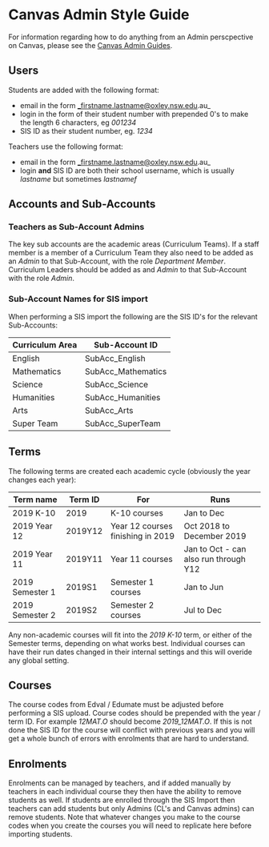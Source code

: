 # Canvas Admin Style Guide

For information regarding how to do anything from an Admin perscpective on Canvas, please see the [Canvas Admin Guides](https://community.canvaslms.com/docs/DOC-10895-canvas-admin-guide-table-of-contents).

## Users

Students are added with the following format:

* email in the form _firstname.lastname@oxley.nsw.edu.au_
* login in the form of their student number with prepended 0's to make the length 6 characters, eg _001234_
* SIS ID as their student number, eg. _1234_

Teachers use the following format:

* email in the form _firstname.lastname@oxley.nsw.edu.au_
* login **and** SIS ID are both their school username, which is usually _lastname_ but sometimes _lastnamef_

## Accounts and Sub-Accounts

### Teachers as Sub-Account Admins

The key sub accounts are the academic areas (Curriculum Teams). If a staff member is a member of a Curriculum Team they also need to be added as an *Admin* to that Sub-Account, with the role *Department Member*. Curriculum Leaders should be added as and *Admin* to that Sub-Account with the role *Admin*. 

### Sub-Account Names for SIS import

When performing a SIS import the following are the SIS ID's for the relevant Sub-Accounts:

| Curriculum Area | Sub-Account ID |
|-----------------|----------------|
| English | SubAcc_English |
| Mathematics | SubAcc_Mathematics |
| Science | SubAcc_Science |
| Humanities | SubAcc_Humanities |
| Arts | SubAcc_Arts |
| Super Team | SubAcc_SuperTeam |


## Terms

The following terms are created each academic cycle (obviously the year changes each year):

| Term name | Term ID | For | Runs |
| -------- | --------- | ------------ | ---------- |
| 2019 K-10 | 2019 | K-10 courses | Jan to Dec | 
| 2019 Year 12 | 2019Y12 |  Year 12 courses finishing in 2019 | Oct 2018 to December 2019 |
| 2019 Year 11 | 2019Y11 | Year 11 courses | Jan to Oct - can also run through Y12 | 
| 2019 Semester 1 | 2019S1 | Semester 1 courses | Jan to Jun |
| 2019 Semester 2 | 2019S2 | Semester 2 courses | Jul to Dec |

Any non-academic courses will fit into the _2019 K-10_ term, or either of the Semester terms, depending on what works best. Individual courses can have their run dates changed in their internal settings and this will overide any global setting.

## Courses

The course codes from Edval / Edumate must be adjusted before performing a SIS upload. Course codes should be prepended with the year / term ID. For example _12MAT.O_ should become *2019_12MAT.O*. If this is not done the SIS ID for the course will conflict with previous years and you will get a whole bunch of errors with enrolments that are hard to understand. 

## Enrolments

Enrolments can be managed by teachers, and if added manually by teachers in each individual course they then have the ability to remove students as well. If students are enrolled through the SIS Import then teachers can add students but only Admins (CL's and Canvas admins) can remove students. Note that whatever changes you make to the course codes when you create the courses you will need to replicate here before importing students. 
